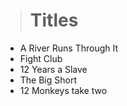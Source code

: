 ># Titles

- A River Runs Through It
- Fight Club
- 12 Years a Slave
- The Big Short
- 12 Monkeys
take two
